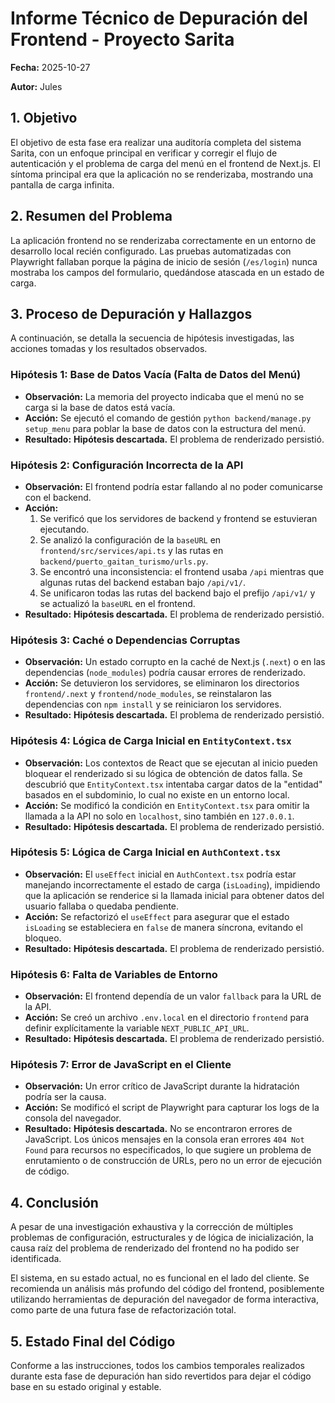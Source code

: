 # Informe Técnico de Depuración del Frontend - Proyecto Sarita

**Fecha:** 2025-10-27

**Autor:** Jules

## 1. Objetivo

El objetivo de esta fase era realizar una auditoría completa del sistema Sarita, con un enfoque principal en verificar y corregir el flujo de autenticación y el problema de carga del menú en el frontend de Next.js. El síntoma principal era que la aplicación no se renderizaba, mostrando una pantalla de carga infinita.

## 2. Resumen del Problema

La aplicación frontend no se renderizaba correctamente en un entorno de desarrollo local recién configurado. Las pruebas automatizadas con Playwright fallaban porque la página de inicio de sesión (`/es/login`) nunca mostraba los campos del formulario, quedándose atascada en un estado de carga.

## 3. Proceso de Depuración y Hallazgos

A continuación, se detalla la secuencia de hipótesis investigadas, las acciones tomadas y los resultados observados.

### Hipótesis 1: Base de Datos Vacía (Falta de Datos del Menú)
- **Observación:** La memoria del proyecto indicaba que el menú no se carga si la base de datos está vacía.
- **Acción:** Se ejecutó el comando de gestión `python backend/manage.py setup_menu` para poblar la base de datos con la estructura del menú.
- **Resultado:** **Hipótesis descartada.** El problema de renderizado persistió.

### Hipótesis 2: Configuración Incorrecta de la API
- **Observación:** El frontend podría estar fallando al no poder comunicarse con el backend.
- **Acción:**
    1. Se verificó que los servidores de backend y frontend se estuvieran ejecutando.
    2. Se analizó la configuración de la `baseURL` en `frontend/src/services/api.ts` y las rutas en `backend/puerto_gaitan_turismo/urls.py`.
    3. Se encontró una inconsistencia: el frontend usaba `/api` mientras que algunas rutas del backend estaban bajo `/api/v1/`.
    4. Se unificaron todas las rutas del backend bajo el prefijo `/api/v1/` y se actualizó la `baseURL` en el frontend.
- **Resultado:** **Hipótesis descartada.** El problema de renderizado persistió.

### Hipótesis 3: Caché o Dependencias Corruptas
- **Observación:** Un estado corrupto en la caché de Next.js (`.next`) o en las dependencias (`node_modules`) podría causar errores de renderizado.
- **Acción:** Se detuvieron los servidores, se eliminaron los directorios `frontend/.next` y `frontend/node_modules`, se reinstalaron las dependencias con `npm install` y se reiniciaron los servidores.
- **Resultado:** **Hipótesis descartada.** El problema de renderizado persistió.

### Hipótesis 4: Lógica de Carga Inicial en `EntityContext.tsx`
- **Observación:** Los contextos de React que se ejecutan al inicio pueden bloquear el renderizado si su lógica de obtención de datos falla. Se descubrió que `EntityContext.tsx` intentaba cargar datos de la "entidad" basados en el subdominio, lo cual no existe en un entorno local.
- **Acción:** Se modificó la condición en `EntityContext.tsx` para omitir la llamada a la API no solo en `localhost`, sino también en `127.0.0.1`.
- **Resultado:** **Hipótesis descartada.** El problema de renderizado persistió.

### Hipótesis 5: Lógica de Carga Inicial en `AuthContext.tsx`
- **Observación:** El `useEffect` inicial en `AuthContext.tsx` podría estar manejando incorrectamente el estado de carga (`isLoading`), impidiendo que la aplicación se renderice si la llamada inicial para obtener datos del usuario fallaba o quedaba pendiente.
- **Acción:** Se refactorizó el `useEffect` para asegurar que el estado `isLoading` se estableciera en `false` de manera síncrona, evitando el bloqueo.
- **Resultado:** **Hipótesis descartada.** El problema de renderizado persistió.

### Hipótesis 6: Falta de Variables de Entorno
- **Observación:** El frontend dependía de un valor `fallback` para la URL de la API.
- **Acción:** Se creó un archivo `.env.local` en el directorio `frontend` para definir explícitamente la variable `NEXT_PUBLIC_API_URL`.
- **Resultado:** **Hipótesis descartada.** El problema de renderizado persistió.

### Hipótesis 7: Error de JavaScript en el Cliente
- **Observación:** Un error crítico de JavaScript durante la hidratación podría ser la causa.
- **Acción:** Se modificó el script de Playwright para capturar los logs de la consola del navegador.
- **Resultado:** **Hipótesis descartada.** No se encontraron errores de JavaScript. Los únicos mensajes en la consola eran errores `404 Not Found` para recursos no especificados, lo que sugiere un problema de enrutamiento o de construcción de URLs, pero no un error de ejecución de código.

## 4. Conclusión

A pesar de una investigación exhaustiva y la corrección de múltiples problemas de configuración, estructurales y de lógica de inicialización, la causa raíz del problema de renderizado del frontend no ha podido ser identificada.

El sistema, en su estado actual, no es funcional en el lado del cliente. Se recomienda un análisis más profundo del código del frontend, posiblemente utilizando herramientas de depuración del navegador de forma interactiva, como parte de una futura fase de refactorización total.

## 5. Estado Final del Código

Conforme a las instrucciones, todos los cambios temporales realizados durante esta fase de depuración han sido revertidos para dejar el código base en su estado original y estable.

